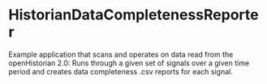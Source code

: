 # HistorianDataCompletenessReporter
Example application that scans and operates on data read from the openHistorian 2.0:
Runs through a given set of signals over a given time period and creates data completeness .csv reports for each signal.
